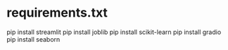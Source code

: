 # requirements.txt
pip install streamlit
pip install joblib
pip install scikit-learn
pip install gradio
pip install seaborn